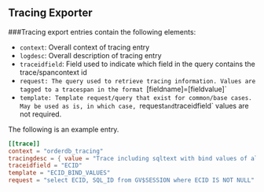 ## Tracing Exporter

###Tracing export entries contain the following elements:

- `context`: Overall context of tracing entry
- `logdesc`: Overall description of tracing entry
- `traceidfield`: Field used to indicate which field in the query contains the trace/spancontext id
- `request: The query used to retrieve tracing information. Values are tagged to a tracespan in the format `[fieldname]=[fieldvalue]`
- `template: Template request/query that exist for common/base cases. May be used as is, in which case, `request` and `traceidfield` values are not required.

The following is an example entry.

```toml
[[trace]]
context = "orderdb_tracing"
tracingdesc = { value = "Trace including sqltext with bind values of all sessions by orderuser"}
traceidfield = "ECID"
template = "ECID_BIND_VALUES"
request = "select ECID, SQL_ID from GV$SESSION where ECID IS NOT NULL"
```